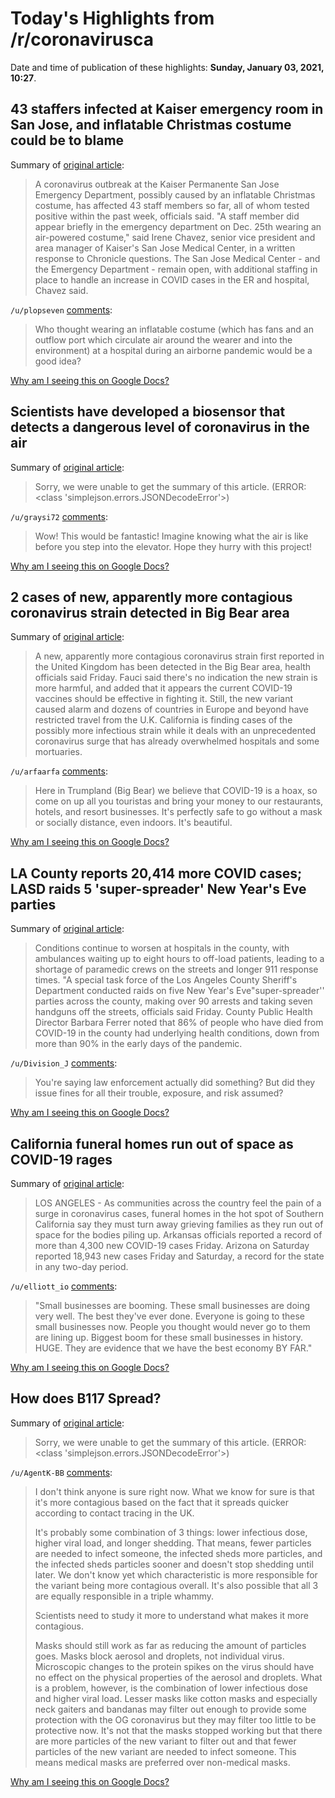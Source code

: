 # Today's Highlights from /r/coronavirusca

Date and time of publication of these highlights: **Sunday, January 03, 2021, 10:27**.

## 43 staffers infected at Kaiser emergency room in San Jose, and inflatable Christmas costume could be to blame

Summary of [original article](https://www.sfchronicle.com/bayarea/article/43-staffers-infected-at-Kaiser-emergency-room-in-15842340.php):

> A coronavirus outbreak at the Kaiser Permanente San Jose Emergency Department, possibly caused by an inflatable Christmas costume, has affected 43 staff members so far, all of whom tested positive within the past week, officials said. "A staff member did appear briefly in the emergency department on Dec. 25th wearing an air-powered costume," said Irene Chavez, senior vice president and area manager of Kaiser's San Jose Medical Center, in a written response to Chronicle questions. The San Jose Medical Center - and the Emergency Department - remain open, with additional staffing in place to handle an increase in COVID cases in the ER and hospital, Chavez said.

`/u/plopseven` [comments](https://www.reddit.com/r/CoronavirusCA/comments/kpf36j/43_staffers_infected_at_kaiser_emergency_room_in/):

> Who thought wearing an inflatable costume (which has fans and an outflow port which circulate air around the wearer and into the environment) at a hospital during an airborne pandemic would be a good idea?

[Why am I seeing this on Google Docs?](https://docs.google.com/document/d/1Dc6We63vOXIZsc0op-Bt4abqkYjXzOigalQqFxmvvbM/edit?usp=sharing)

## Scientists have developed a biosensor that detects a dangerous level of coronavirus in the air

Summary of [original article](https://www.makeitmagazine.net/2021/01/scientists-have-developed-biosensor.html):

> Sorry, we were unable to get the summary of this article. (ERROR: <class 'simplejson.errors.JSONDecodeError'>)

`/u/graysi72` [comments](https://www.reddit.com/r/CoronavirusCA/comments/kp8wae/scientists_have_developed_a_biosensor_that/):

> Wow! This would be fantastic! Imagine knowing what the air is like before you step into the elevator. Hope they hurry with this project!

[Why am I seeing this on Google Docs?](https://docs.google.com/document/d/1Dc6We63vOXIZsc0op-Bt4abqkYjXzOigalQqFxmvvbM/edit?usp=sharing)

## 2 cases of new, apparently more contagious coronavirus strain detected in Big Bear area

Summary of [original article](https://ktla.com/news/local-news/2-cases-of-new-apparently-more-contagious-coronavirus-strain-detected-in-big-bear-area/):

> A new, apparently more contagious coronavirus strain first reported in the United Kingdom has been detected in the Big Bear area, health officials said Friday. Fauci said there's no indication the new strain is more harmful, and added that it appears the current COVID-19 vaccines should be effective in fighting it. Still, the new variant caused alarm and dozens of countries in Europe and beyond have restricted travel from the U.K. California is finding cases of the possibly more infectious strain while it deals with an unprecedented coronavirus surge that has already overwhelmed hospitals and some mortuaries.

`/u/arfaarfa` [comments](https://www.reddit.com/r/CoronavirusCA/comments/kpintp/2_cases_of_new_apparently_more_contagious/):

> Here in Trumpland (Big Bear) we believe that COVID-19 is a hoax, so come on up all you touristas and bring your money to our restaurants, hotels, and resort businesses. It's perfectly safe to go without a mask or socially distance, even indoors. It's beautiful.

[Why am I seeing this on Google Docs?](https://docs.google.com/document/d/1Dc6We63vOXIZsc0op-Bt4abqkYjXzOigalQqFxmvvbM/edit?usp=sharing)

## LA County reports 20,414 more COVID cases; LASD raids 5 'super-spreader' New Year's Eve parties

Summary of [original article](https://abc7.com/la-county-covid-update-cases-covid-19-covid19/9273591):

> Conditions continue to worsen at hospitals in the county, with ambulances waiting up to eight hours to off-load patients, leading to a shortage of paramedic crews on the streets and longer 911 response times. "A special task force of the Los Angeles County Sheriff's Department conducted raids on five New Year's Eve"super-spreader'' parties across the county, making over 90 arrests and taking seven handguns off the streets, officials said Friday. County Public Health Director Barbara Ferrer noted that 86% of people who have died from COVID-19 in the county had underlying health conditions, down from more than 90% in the early days of the pandemic.

`/u/Division_J` [comments](https://www.reddit.com/r/CoronavirusCA/comments/kp27x0/la_county_reports_20414_more_covid_cases_lasd/):

> You're saying law enforcement actually did something? But did they issue fines for all their trouble, exposure, and risk assumed?

[Why am I seeing this on Google Docs?](https://docs.google.com/document/d/1Dc6We63vOXIZsc0op-Bt4abqkYjXzOigalQqFxmvvbM/edit?usp=sharing)

## California funeral homes run out of space as COVID-19 rages

Summary of [original article](https://apnews.com/article/c7f6c6d07abb092f536cce191e62a932):

> LOS ANGELES - As communities across the country feel the pain of a surge in coronavirus cases, funeral homes in the hot spot of Southern California say they must turn away grieving families as they run out of space for the bodies piling up. Arkansas officials reported a record of more than 4,300 new COVID-19 cases Friday. Arizona on Saturday reported 18,943 new cases Friday and Saturday, a record for the state in any two-day period.

`/u/elliott_io` [comments](https://www.reddit.com/r/CoronavirusCA/comments/kpey5k/california_funeral_homes_run_out_of_space_as/):

> "Small businesses are booming. These small businesses are doing very well. The best they've ever done. Everyone is going to these small businesses now. People you thought would never go to them are lining up. Biggest boom for these small businesses in history. HUGE. They are evidence that we have the best economy BY FAR."

[Why am I seeing this on Google Docs?](https://docs.google.com/document/d/1Dc6We63vOXIZsc0op-Bt4abqkYjXzOigalQqFxmvvbM/edit?usp=sharing)

## How does B117 Spread?

Summary of [original article](https://www.reddit.com/r/CoronavirusCA/comments/kpgqqf/how_does_b117_spread/):

> Sorry, we were unable to get the summary of this article. (ERROR: <class 'simplejson.errors.JSONDecodeError'>)

`/u/AgentK-BB` [comments](https://www.reddit.com/r/CoronavirusCA/comments/kpgqqf/how_does_b117_spread/):

> I don't think anyone is sure right now. What we know for sure is that it's more contagious based on the fact that it spreads quicker according to contact tracing in the UK. 
> 
> It's probably some combination of 3 things: lower infectious dose, higher viral load, and longer shedding. That means, fewer particles are needed to infect someone, the infected sheds more particles, and the infected sheds particles sooner and doesn't stop shedding until later. We don't know yet which characteristic is more responsible for the variant being more contagious overall.  It's also possible that all 3 are equally responsible in a triple whammy.
> 
> Scientists need to study it more to understand what makes it more contagious.
> 
> Masks should still work as far as reducing the amount of particles goes. Masks block aerosol and droplets, not individual virus. Microscopic changes to the protein spikes on the virus should have no effect on the physical properties of the aerosol and droplets. What is a problem, however, is the combination of lower infectious dose and higher viral load. Lesser masks like cotton masks and especially neck gaiters and bandanas may filter out enough to provide some protection with the OG coronavirus but they may filter too little to be protective now. It's not that the masks stopped working but that there are more particles of the new variant to filter out and that fewer particles of the new variant are needed to infect someone. This means medical masks are preferred over non-medical masks.

[Why am I seeing this on Google Docs?](https://docs.google.com/document/d/1Dc6We63vOXIZsc0op-Bt4abqkYjXzOigalQqFxmvvbM/edit?usp=sharing)


